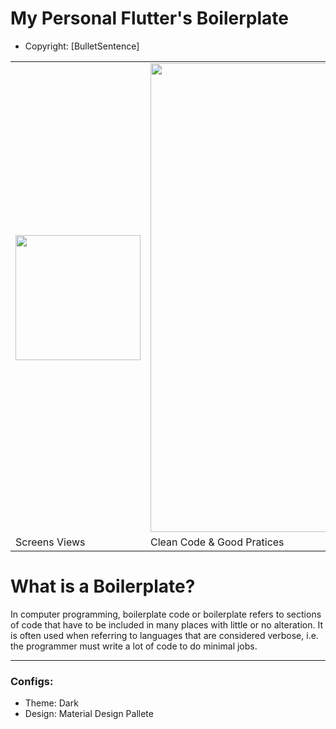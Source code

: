 # My Personal Flutter's Boilerplate

* Copyright: [BulletSentence]

<table border="0">
 <tr>
    <td><img src="https://user-images.githubusercontent.com/37451620/163827044-f7f4c9e8-8e45-4114-b344-b05542e9c849.png" data-canonical-src="https://user-images.githubusercontent.com/37451620/163827044-f7f4c9e8-8e45-4114-b344-b05542e9c849.png" width="200" /></td>
    <td><img src="https://user-images.githubusercontent.com/37451620/163827734-faa739e4-1dc4-4417-ae64-76385253a87d.png" data-canonical-src="https://user-images.githubusercontent.com/37451620/163827734-faa739e4-1dc4-4417-ae64-76385253a87d.png" width="750" /></td>
 </tr>
 <tr>
    <td>Screens Views</td>
    <td>Clean Code & Good Pratices</td>
 </tr>
</table>

# What is a Boilerplate?
In computer programming, boilerplate code or boilerplate refers to sections of code that have to be included in many places with little or no alteration. It is often used when referring to languages that are considered verbose, i.e. the programmer must write a lot of code to do minimal jobs.

-----

### Configs:
- Theme: Dark
- Design: Material Design Pallete
